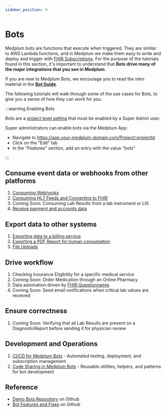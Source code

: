 ```yaml
---
sidebar_position: 0
---
```


# Bots

Medplum bots are functions that execute when triggered. They are similar to AWS Lambda functions, and in Medplum we make them easy to write and deploy and trigger with [FHIR Subscriptions](/docs/subscriptions). For the purpose of the tutorials found in this section, it's important to understand that **Bots drive many of the major integrations that you see in Medplum**.

If you are new to Medplum Bots, we encourage you to read the intro material in the [**Bot Guide**](/docs/bots/bot-basics).

The following tutorials will walk through some of the use cases for Bots, to give you a sense of how they can work for you.

:::warning Enabling Bots

Bots are a [project level setting](/docs/access/projects#settings) that must be enabled by a Super Admin user.

Super administrators can enable bots via the Medplum App:

- Navigate to https://app.your-medplum-domain.com/Project/:projectId
- Click on the "Edit" tab
- In the "Features" section, add an entry with the value "bots"

:::

## Consume event data or webhooks from other platforms

1. [Consuming Webhooks](/docs/bots/consuming-webhooks)
2. [Consuming HL7 Feeds and Converting to FHIR](/docs/bots/hl7-into-fhir)
3. Coming Soon: Consuming Lab Results from a lab instrument or LIS
4. [Receive payment and accounts data](https://github.com/medplum/medplum-demo-bots/tree/main/src/stripe-bots)

## Export data to other systems

1. [Exporting data to a billing service](https://github.com/medplum/medplum-demo-bots/tree/main/src/candid-health)
2. [Exporting a PDF Report for human consumption](/docs/bots/creating-a-pdf)
3. [File Uploads](/docs/bots/file-uploads)

## Drive workflow

1. Checking Insurance Eligibility for a specific medical service
2. Coming Soon: Order Medication through an Online Pharmacy
3. Data automation driven by [FHIR Questionnaires](/docs/bots/bot-for-questionnaire-response)
4. Coming Soon: Send email notifications when critical lab values are received

## Ensure correctness

1. Coming Soon: Verifying that all Lab Results are present on a DiagnosticReport before sending it for physician review

## Development and Operations

1. [CI/CD for Medplum Bots](/docs/bots/ci-cd-bots) - Automated testing, deployment, and subscription management
2. [Code Sharing in Medplum Bots](/docs/bots/code-sharing) - Reusable utilities, helpers, and patterns for bot development

## Reference

- [Demo Bots Repository](https://github.com/medplum/medplum-demo-bots) on Github
- [Bot Features and Fixes](https://github.com/medplum/medplum/pulls?q=is%3Apr+label%3Abots) on Github
